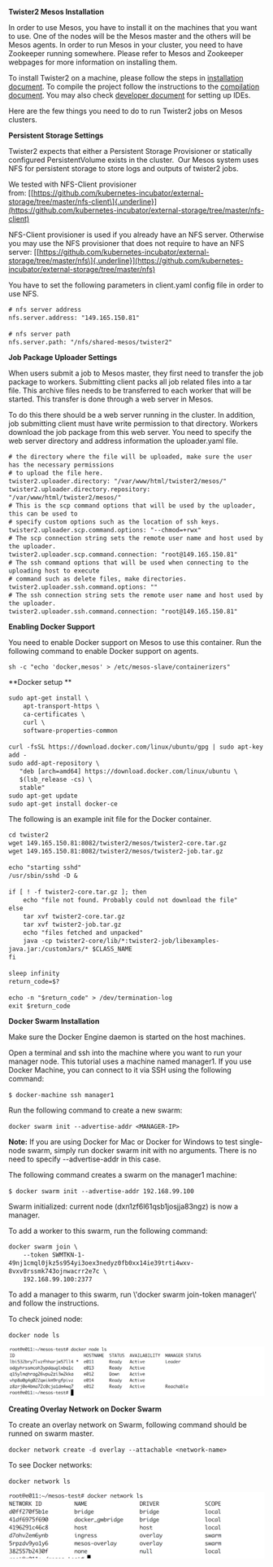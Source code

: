 **Twister2 Mesos Installation**

In order to use Mesos, you have to install it on the machines that you
want to use. One of the nodes will be the Mesos master and the others
will be Mesos agents. In order to run Mesos in your cluster, you need to
have Zookeeper running somewhere. Please refer to Mesos and Zookeeper
webpages for more information on installing them.

To install Twister2 on a machine, please follow the steps
in [installation
document](https://github.com/DSC-SPIDAL/twister2/blob/master/docs/deployment/installation.md).
To compile the project follow the instructions to the [compilation
document](https://github.com/DSC-SPIDAL/twister2/blob/master/docs/deployment/compiling.md).
You may also check [developer
document](https://github.com/DSC-SPIDAL/twister2/blob/master/docs/developers/developer-environment.md) for
setting up IDEs.

Here are the few things you need to do to run Twister2 jobs on Mesos
clusters.

**Persistent Storage Settings**

Twister2 expects that either a Persistent Storage Provisioner or
statically configured PersistentVolume exists in the cluster.  Our Mesos
system uses NFS for persistent storage to store logs and outputs of
twister2 jobs.

We tested with NFS-Client provisioner
from: [\[https://github.com/kubernetes-incubator/external-storage/tree/master/nfs-client\]{.underline}](https://github.com/kubernetes-incubator/external-storage/tree/master/nfs-client)

NFS-Client provisioner is used if you already have an NFS server.
Otherwise you may use the NFS provisioner that does not require to have
an NFS
server: [\[https://github.com/kubernetes-incubator/external-storage/tree/master/nfs\]{.underline}](https://github.com/kubernetes-incubator/external-storage/tree/master/nfs)

You have to set the following parameters in client.yaml config file in
order to use NFS.

    # nfs server address
    nfs.server.address: "149.165.150.81"

    # nfs server path
    nfs.server.path: "/nfs/shared-mesos/twister2"

**Job Package Uploader Settings**

When users submit a job to Mesos master, they first need to transfer the
job package to workers. Submitting client packs all job related files
into a tar file. This archive files needs to be transferred to each
worker that will be started. This transfer is done through a web server
in Mesos.

To do this there should be a web server running in the cluster. In
addition, job submitting client must have write permission to that
directory. Workers download the job package from this web server. You
need to specify the web server directory and address information
the uploader.yaml file.

    # the directory where the file will be uploaded, make sure the user has the necessary permissions
    # to upload the file here.
    twister2.uploader.directory: "/var/www/html/twister2/mesos/"
    twister2.uploader.directory.repository: "/var/www/html/twister2/mesos/"
    # This is the scp command options that will be used by the uploader, this can be used to
    # specify custom options such as the location of ssh keys.
    twister2.uploader.scp.command.options: "--chmod=+rwx"
    # The scp connection string sets the remote user name and host used by the uploader.
    twister2.uploader.scp.command.connection: "root@149.165.150.81"
    # The ssh command options that will be used when connecting to the uploading host to execute
    # command such as delete files, make directories.
    twister2.uploader.ssh.command.options: ""
    # The ssh connection string sets the remote user name and host used by the uploader.
    twister2.uploader.ssh.command.connection: "root@149.165.150.81"

**Enabling Docker Support**

You need to enable Docker support on Mesos to use this container. Run
the following command to enable Docker support on agents.

    sh -c "echo 'docker,mesos' > /etc/mesos-slave/containerizers"

**Docker setup **

    sudo apt-get install \
        apt-transport-https \
        ca-certificates \
        curl \
        software-properties-common

    curl -fsSL https://download.docker.com/linux/ubuntu/gpg | sudo apt-key add -
    sudo add-apt-repository \
       "deb [arch=amd64] https://download.docker.com/linux/ubuntu \
       $(lsb_release -cs) \
       stable"
    sudo apt-get update
    sudo apt-get install docker-ce

The following is an example init file for the Docker container.

    cd twister2
    wget 149.165.150.81:8082/twister2/mesos/twister2-core.tar.gz
    wget 149.165.150.81:8082/twister2/mesos/twister2-job.tar.gz

    echo "starting sshd"
    /usr/sbin/sshd -D &

    if [ ! -f twister2-core.tar.gz ]; then 
        echo "file not found. Probably could not download the file"
    else
        tar xvf twister2-core.tar.gz
        tar xvf twister2-job.tar.gz
        echo "files fetched and unpacked"
        java -cp twister2-core/lib/*:twister2-job/libexamples-java.jar:/customJars/* $CLASS_NAME
    fi

    sleep infinity
    return_code=$?

    echo -n "$return_code" > /dev/termination-log
    exit $return_code

**Docker Swarm Installation**

Make sure the Docker Engine daemon is started on the host machines.

Open a terminal and ssh into the machine where you want to run your
manager node. This tutorial uses a machine named manager1. If you use
Docker Machine, you can connect to it via SSH using the following
command:

`$ docker-machine ssh manager1`

Run the following command to create a new swarm:

`docker swarm init --advertise-addr <MANAGER-IP>`

**Note:** If you are using Docker for Mac or Docker for Windows to test
single-node swarm, simply run docker swarm init with no arguments. There
is no need to specify --advertise-addr in this case.

The following command creates a swarm on the manager1 machine:

`$ docker swarm init --advertise-addr 192.168.99.100`

Swarm initialized: current node (dxn1zf6l61qsb1josjja83ngz) is now a
manager.

To add a worker to this swarm, run the following command:

    docker swarm join \
        --token SWMTKN-1-49nj1cmql0jkz5s954yi3oex3nedyz0fb0xx14ie39trti4wxv-8vxv8rssmk743ojnwacrr2e7c \
        192.168.99.100:2377

To add a manager to this swarm, run \\'docker swarm join-token manager\\'
and follow the instructions.

To check joined node:

`docker node ls`

![docker node](dockernode.png)

**Creating Overlay Network on Docker Swarm**

To create an overlay network on Swarm, following command should be
runned on swarm master.

`docker network create -d overlay --attachable <network-name>`

To see Docker networks:

`docker network ls`

![docker network](dockernetwork.png)
